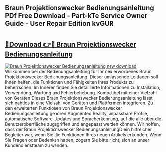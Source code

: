## Braun Projektionswecker Bedienungsanleitung PDf Free Download - Part-kTe Service Owner Guide - User Repair Edition kvGUR

# <h2><a href="http://df37t7h.blite.top/?on=Braun+Projektionswecker+Bedienungsanleitung">🔗Download 👉🔴 Braun Projektionswecker Bedienungsanleitung</a></h2>

[![Braun Projektionswecker Bedienungsanleitung new download](https://i.imgur.com/lujVjoI.png)](http://df37t7h.blite.top/?on=Braun+Projektionswecker+Bedienungsanleitung)
Willkommen bei der Bedienungsanleitung für Ihr neu erworbenes Braun Projektionswecker Bedienungsanleitung. Dieser umfassende Leitfaden soll Ihnen helfen, die Funktionen und Fähigkeiten Ihres Produkts zu beherrschen. Im Inneren finden Sie detaillierte Informationen zu Installation, Verwendung, Wartung und Fehlerbehebung. Kompatibel mit einer Vielzahl von Geräten Dieses Braun Projektionswecker Bedienungsanleitung lässt sich nahtlos in eine Vielzahl von Geräten und Plattformen integrieren. Zu den erweiterten Funktionen von Braun Projektionswecker Bedienungsanleitung gehören Augmented Reality, anpassbare Profile, automatische Software-Updates und Spracherkennung, auf die alle über die Benutzeroberfläche zugegriffen und angepasst werden können. Wir hoffen, dass der Braun Projektionswecker BedienungsanleitungD ein hilfreicher Begleiter war, wenn Sie die Funktionen Ihres neuen Artikels erkunden. Wenn Sie Fragen oder Bedenken haben, zögern Sie bitte nicht, sich an unser Kundendienstteam zu wenden.
